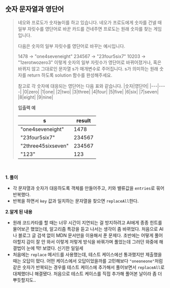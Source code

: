 ## 숫자 문자열과 영단어

> 네오와 프로도가 숫자놀이를 하고 있습니다. 네오가 프로도에게 숫자를 건넬 때 일부 자릿수를 영단어로 바꾼 카드를 건네주면 프로도는 원래 숫자를 찾는 게임입니다.
>
> 다음은 숫자의 일부 자릿수를 영단어로 바꾸는 예시입니다.
>
> 1478 → "one4seveneight"
> 234567 → "23four5six7"
> 10203 → "1zerotwozero3"
> 이렇게 숫자의 일부 자릿수가 영단어로 바뀌어졌거나, 혹은 바뀌지 않고 그대로인 문자열 s가 매개변수로 주어집니다. s가 의미하는 원래 숫자를 return 하도록 solution 함수를 완성해주세요.
>
> 참고로 각 숫자에 대응되는 영단어는 다음 표와 같습니다.
> |숫자|영단어|
> |---|----|
> |0|zero|
> |1|one|
> |2|two|
> |3|three|
> |4|four|
> |5|five|
> |6|six|
> |7|seven|
> |8|eight|
> |9|nine|
>
> **입출력 예**
>
> | s                  | result |
> | ------------------ | ------ |
> | "one4seveneight"   | 1478   |
> | "23four5six7"      | 234567 |
> | "2three45sixseven" | 234567 |
> | "123"              | 123    |

<br>

**1. 풀이**

- 각 문자열과 숫자가 대응하도록 객체를 만들어주고, 키와 밸류값을 `entries`로 묶어 반복했다.
- 반복을 하면서 `key` 값과 일치하는 문자열을 찾으면 `replaceAll`한다.
  <br>

**2.알게 된 내용**

- 원래 코드카타를 할 때는 너무 시간이 지연되는 걸 방지하려고 AI에게 종종 힌트를 물어보곤 했었는데, 알고리즘 특강을 듣고 나서는 생각이 좀 바뀌었다. 처음으로 AI나 블로그 글 검색 없이 MDN 문서만을 이용해서 푼 문제다. 초반에는 어떻게 풀어야할지 감이 잘 안 와서 이렇게 저렇게 방식을 바꿔가며 풀었는데 그러던 와중에 해결법이 눈에 딱! 보였다. 신기한 일일세
- 처음에는 `replace` 메서드를 사용했는데, 테스트 케이스에선 통과했지만 제출했을 때는 오답이 떴다. 어떤 케이스에서 오답이었을까를 고민해보다 `"oneoneone"`처럼 같은 숫자가 반복되는 경우를 테스트 케이스에 추가해서 풀어보면서 `replaceAll`로 대체했더니 해결됐다. 처음으로 테스트 케이스를 직접 추가해 풀어본 날이라 좀 더 뿌듯할지도..

